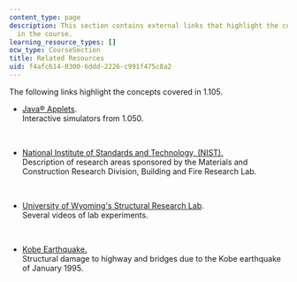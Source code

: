 ```yaml
---
content_type: page
description: This section contains external links that highlight the concepts covered
  in the course.
learning_resource_types: []
ocw_type: CourseSection
title: Related Resources
uid: f4afc614-0300-6ddd-2226-c991f475c8a2
---
```


The following links highlight the concepts covered in 1.105.

*   [Java® Applets](/courses/1-050-solid-mechanics-fall-2004/pages/tools).  
    Interactive simulators from 1.050.  
      
     
*   [National Institute of Standards and Technology, (NIST).](http://www.bfrl.nist.gov/861/)  
    Description of research areas sponsored by the Materials and Construction Research Division, Building and Fire Research Lab.  
      
     
*   [University of Wyoming's Structural Research Lab](http://www.uwyo.edu/civil/research/high-bay/index.html).  
    Several videos of lab experiments.  
      
     
*   [Kobe Earthquake.](http://www.iitk.ac.in/nicee/wcee/article/13_415.pdf)  
    Structural damage to highway and bridges due to the Kobe earthquake of January 1995.